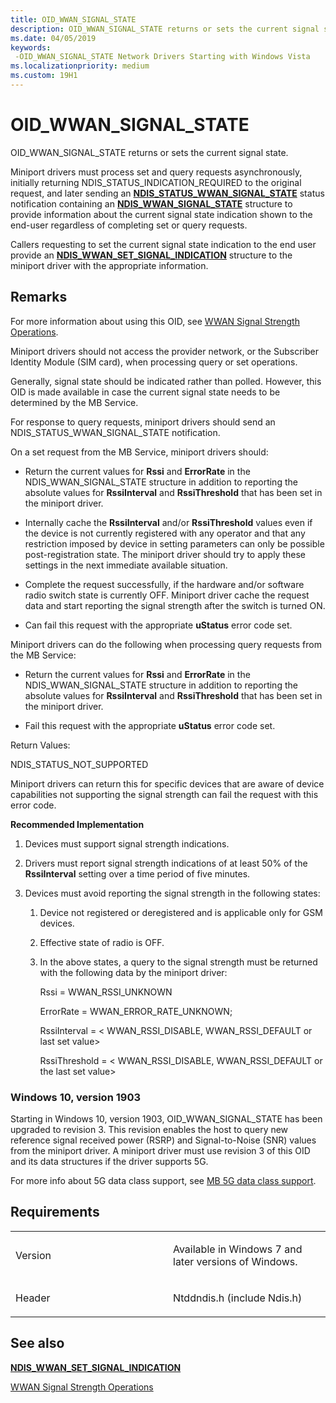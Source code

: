 ```yaml
---
title: OID_WWAN_SIGNAL_STATE
description: OID_WWAN_SIGNAL_STATE returns or sets the current signal state.
ms.date: 04/05/2019
keywords: 
 -OID_WWAN_SIGNAL_STATE Network Drivers Starting with Windows Vista
ms.localizationpriority: medium
ms.custom: 19H1
---
```


# OID\_WWAN\_SIGNAL\_STATE


OID\_WWAN\_SIGNAL\_STATE returns or sets the current signal state.

Miniport drivers must process set and query requests asynchronously, initially returning NDIS\_STATUS\_INDICATION\_REQUIRED to the original request, and later sending an [**NDIS\_STATUS\_WWAN\_SIGNAL\_STATE**](ndis-status-wwan-signal-state.md) status notification containing an [**NDIS\_WWAN\_SIGNAL\_STATE**](/windows-hardware/drivers/ddi/ndiswwan/ns-ndiswwan-_ndis_wwan_signal_state) structure to provide information about the current signal state indication shown to the end-user regardless of completing set or query requests.

Callers requesting to set the current signal state indication to the end user provide an [**NDIS\_WWAN\_SET\_SIGNAL\_INDICATION**](/windows-hardware/drivers/ddi/ndiswwan/ns-ndiswwan-_ndis_wwan_set_signal_indication) structure to the miniport driver with the appropriate information.

## Remarks

For more information about using this OID, see [WWAN Signal Strength Operations](./mb-signal-strength-operations.md).

Miniport drivers should not access the provider network, or the Subscriber Identity Module (SIM card), when processing query or set operations.

Generally, signal state should be indicated rather than polled. However, this OID is made available in case the current signal state needs to be determined by the MB Service.

For response to query requests, miniport drivers should send an NDIS\_STATUS\_WWAN\_SIGNAL\_STATE notification.

On a set request from the MB Service, miniport drivers should:

-   Return the current values for **Rssi** and **ErrorRate** in the NDIS\_WWAN\_SIGNAL\_STATE structure in addition to reporting the absolute values for **RssiInterval** and **RssiThreshold** that has been set in the miniport driver.

-   Internally cache the **RssiInterval** and/or **RssiThreshold** values even if the device is not currently registered with any operator and that any restriction imposed by device in setting parameters can only be possible post-registration state. The miniport driver should try to apply these settings in the next immediate available situation.

-   Complete the request successfully, if the hardware and/or software radio switch state is currently OFF. Miniport driver cache the request data and start reporting the signal strength after the switch is turned ON.

-   Can fail this request with the appropriate **uStatus** error code set.

Miniport drivers can do the following when processing query requests from the MB Service:

-   Return the current values for **Rssi** and **ErrorRate** in the NDIS\_WWAN\_SIGNAL\_STATE structure in addition to reporting the absolute values for **RssiInterval** and **RssiThreshold** that has been set in the miniport driver.

-   Fail this request with the appropriate **uStatus** error code set.

Return Values:

NDIS\_STATUS\_NOT\_SUPPORTED

Miniport drivers can return this for specific devices that are aware of device capabilities not supporting the signal strength can fail the request with this error code.

**Recommended Implementation**

1.  Devices must support signal strength indications.

2.  Drivers must report signal strength indications of at least 50% of the **RssiInterval** setting over a time period of five minutes.

3.  Devices must avoid reporting the signal strength in the following states:
    1.  Device not registered or deregistered and is applicable only for GSM devices.
    2.  Effective state of radio is OFF.
    3.  In the above states, a query to the signal strength must be returned with the following data by the miniport driver:

        Rssi = WWAN\_RSSI\_UNKNOWN

        ErrorRate = WWAN\_ERROR\_RATE\_UNKNOWN;

        RssiInterval = &lt; WWAN\_RSSI\_DISABLE, WWAN\_RSSI\_DEFAULT or last set value&gt;

        RssiThreshold = &lt; WWAN\_RSSI\_DISABLE, WWAN\_RSSI\_DEFAULT or the last set value&gt;

### Windows 10, version 1903

Starting in Windows 10, version 1903, OID_WWAN_SIGNAL_STATE has been upgraded to revision 3. This revision enables the host to query new reference signal received power (RSRP) and Signal-to-Noise (SNR) values from the miniport driver. A miniport driver must use revision 3 of this OID and its data structures if the driver supports 5G.

For more info about 5G data class support, see [MB 5G data class support](./mb-5g-operations-overview.md).

## Requirements

<table>
<colgroup>
<col width="50%" />
<col width="50%" />
</colgroup>
<tbody>
<tr class="odd">
<td><p>Version</p></td>
<td><p>Available in Windows 7 and later versions of Windows.</p></td>
</tr>
<tr class="even">
<td><p>Header</p></td>
<td>Ntddndis.h (include Ndis.h)</td>
</tr>
</tbody>
</table>

## See also


[**NDIS\_WWAN\_SET\_SIGNAL\_INDICATION**](/windows-hardware/drivers/ddi/ndiswwan/ns-ndiswwan-_ndis_wwan_set_signal_indication)

[WWAN Signal Strength Operations](./mb-signal-strength-operations.md)

